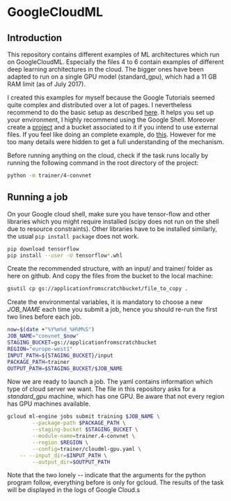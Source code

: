 # GoogleCloudML
## Introduction
This repository contains different examples of ML architectures which run on GoogleCloudML. Especially the files 4 to 6 contain examples of different deep learning architectures in the cloud. The bigger ones have been adapted to run on a single GPU model (standard_gpu), which had a 11 GB RAM limit (as of July 2017).

I created this examples for myself because the Google Tutorials seemed quite complex and distributed over a lot of pages. I nevertheless recommend to do the basic setup as described [here](https://cloud.google.com/ml-engine/docs/quickstarts/command-line). It helps you set up your environment, I highly recommend using the Google Shell. Moreover create a [project](https://console.cloud.google.com/cloud-resource-manager) and a bucket associated to it if you intend to use external files.
If you feel like doing an complete example, do [this](https://cloud.google.com/ml-engine/docs/how-tos/getting-started-training-prediction). However for me too many details were hidden to get a full understanding of the mechanism.

Before running anything on the cloud, check if the task runs locally by running the following command in the root directory of the project:
```bash
python -m trainer/4-convnet
```

## Running a job
On your Google cloud shell, make sure you have tensor-flow and other libraries which you might require installed (scipy does not run on the shell due to resource constraints). Other libraries have to be installed similarly, the usual `pip install package` does not work. 

```bash
pip download tensorflow
pip install --user -U tensorflow*.whl
```

Create the recommended structure, with an input/ and trainer/ folder as here on github. And copy the files from the bucket to the local machine:
```bash
gsutil cp gs://applicationfromscratchbucket/file_to_copy .
```

Create the environmental variables, it is mandatory to choose a new *JOB_NAME* each time you submit a job, hence you should re-run the first two lines before each job.

```bash
now=$(date +"%Y%m%d_%H%M%S")
JOB_NAME="convnet_$now"
STAGING_BUCKET=gs://applicationfromscratchbucket
REGION="europe-west1"
INPUT_PATH=${STAGING_BUCKET}/input
PACKAGE_PATH=trainer
OUTPUT_PATH=$STAGING_BUCKET/$JOB_NAME
```

Now we are ready to launch a job. The yaml contains information which type of cloud server we want. The file in this repository asks for a *standard_gpu* machine, which has one GPU. Be aware that not every region has GPU machines available.
```bash
gcloud ml-engine jobs submit training $JOB_NAME \
        --package-path $PACKAGE_PATH \
        --staging-bucket $STAGING_BUCKET \
        --module-name=trainer.4-convnet \
        --region $REGION \
        --config=trainer/cloudml-gpu.yaml \
	-- --input_dir=$INPUT_PATH \
        --output_dir=$OUTPUT_PATH
```
Note that the two lonely *--* indicate that the arguments for the python program follow, everything before is only for gcloud. The results of the task will be displayed in the logs of Google Cloud.s
